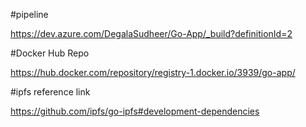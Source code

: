 #pipeline

https://dev.azure.com/DegalaSudheer/Go-App/_build?definitionId=2

#Docker Hub Repo

https://hub.docker.com/repository/registry-1.docker.io/3939/go-app/


#ipfs reference link

https://github.com/ipfs/go-ipfs#development-dependencies
